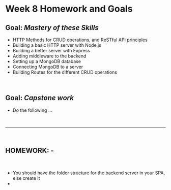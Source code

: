 # Week 8 Homework and Goals

## Goal: _Mastery of these Skills_

- HTTP Methods for CRUD operations, and ReSTful API principles
- Building a basic HTTP server with Node.js
- Building a better server with Express
- Adding middleware to the backend
- Setting up a MongoDB database
- Connecting MongoDB to a server
- Building Routes for the different CRUD operations

<br>

## Goal: _Capstone work_

- Do the following ...

<br>

---

<br>

## HOMEWORK: -

<br>

- You should have the folder structure for the backend server in your SPA, else create it
-
